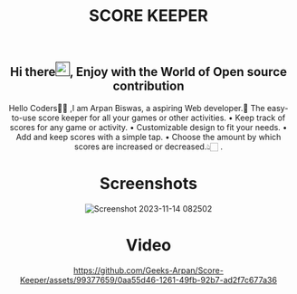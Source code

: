 <h1 align="center"> SCORE KEEPER </h1>

<div align="center">
<br>
<h2 align="center">Hi there<a href=""><img src="https://raw.githubusercontent.com/MartinHeinz/MartinHeinz/master/wave.gif" width="25" height="25"/></a>, Enjoy with the World of Open source contribution </h2>


<p>Hello Coders👨‍💻 ,I am Arpan Biswas, a aspiring Web developer.🤖 The easy-to-use score keeper for all your games or other activities. • Keep track of scores for any game or activity. • Customizable design to fit your needs. • Add and keep scores with a simple tap. • Choose the amount by which scores are increased or decreased.👆🏻 .</p>


# Screenshots
![Screenshot 2023-11-14 082502](https://github.com/Geeks-Arpan/Score-Keeper/assets/99377659/4066df61-fd79-42d8-a933-0f3ac669598c)
# Video
https://github.com/Geeks-Arpan/Score-Keeper/assets/99377659/0aa55d46-1261-49fb-92b7-ad2f7c677a36
